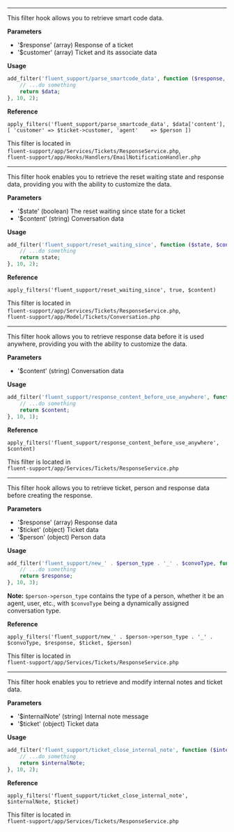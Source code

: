 
<explain-block title="fluent_support_parse_smartcode_data">
<hr>
<div class="fs-docs-content">
This filter hook allows you to retrieve smart code data.

**Parameters**

- '$response' (array) Response of a ticket
- '$customer' (array) Ticket and its associate data

**Usage**

```php
add_filter('fluent_support/parse_smartcode_data', function ($response, $data) {
    // ...do something
    return $data;
}, 10, 2);
```

**Reference**

`apply_filters('fluent_support/parse_smartcode_data', $data['content'], [
                'customer' => $ticket->customer,
                'agent'    => $person
            ])
`


This filter is located in <br>
`fluent-support/app/Services/Tickets/ResponseService.php`,<br>
`fluent-support/app/Hooks/Handlers/EmailNotificationHandler.php`
</div>
</explain-block>

<explain-block title="fluent_support_reset_waiting_since">
<hr>
<div class="fs-docs-content">
This filter hook enables you to retrieve the reset waiting state and response data, providing you with the ability to customize the data.

**Parameters**

- '$state' (boolean) The reset waiting since state for a ticket
- '$content' (string) Conversation data

**Usage**

```php
add_filter('fluent_support/reset_waiting_since', function ($state, $content) {
    // ...do something
    return state;
}, 10, 2);
```

**Reference**

`apply_filters('fluent_support/reset_waiting_since', true, $content)`


This filter is located in <br>
`fluent-support/app/Services/Tickets/ResponseService.php`,<br>
`fluent-support/app/Model/Tickets/Conversation.php`
</div>
</explain-block>

<explain-block title="fluent_support_response_content_before_use_anywhere">
<hr>
<div class="fs-docs-content">
This filter hook allows you to retrieve response data before it is used anywhere, providing you with the ability to customize the data.

**Parameters**

- '$content' (string) Conversation data

**Usage**

```php
add_filter('fluent_support/response_content_before_use_anywhere', function ($content) {
    // ...do something
    return $content;
}, 10, 1);
```

**Reference**

`apply_filters('fluent_support/response_content_before_use_anywhere', $content)`


This filter is located in <br>
`fluent-support/app/Services/Tickets/ResponseService.php`
</div>
</explain-block>

<explain-block title="fluent_support_before_creating_any_response">
<hr>
<div class="fs-docs-content">
This filter hook allows you to retrieve ticket, person and response data before creating the response.

**Parameters**

- '$response' (array) Response data
- '$ticket' (object) Ticket data
- '$person' (object) Person data

**Usage**

```php
add_filter('fluent_support/new_' . $person_type . '_' . $convoType, function ($response, $ticket, $person) {
    // ...do something
    return $response;
}, 10, 3);
```

**Note:** `$person->person_type` contains the type of a person, whether it be an agent, user, etc., with `$convoType` being a dynamically assigned conversation type.

**Reference**

`apply_filters('fluent_support/new_' . $person->person_type . '_' . $convoType, $response, $ticket, $person)`


This filter is located in <br>
`fluent-support/app/Services/Tickets/ResponseService.php`
</div>
</explain-block>

<explain-block title="fluent_support_ticket_close_internal_note">
<hr>
<div class="fs-docs-content">
This filter hook enables you to retrieve and modify internal notes and ticket data.

**Parameters**

- '$internalNote' (string) Internal note message
- '$ticket' (object) Ticket data

**Usage**

```php
add_filter('fluent_support/ticket_close_internal_note', function ($internalNote, $ticket) {
    // ...do something
    return $internalNote;
}, 10, 2);
```

**Reference**

`apply_filters('fluent_support/ticket_close_internal_note', $internalNote, $ticket)`


This filter is located in <br>
`fluent-support/app/Services/Tickets/ResponseService.php`
</div>
</explain-block>


